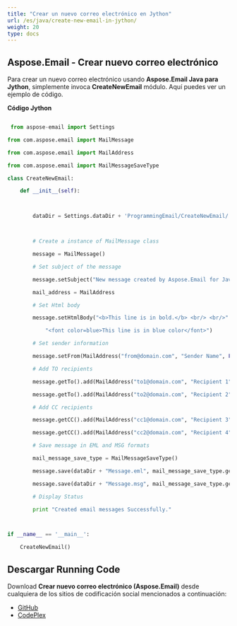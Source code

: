 ```yaml
---
title: "Crear un nuevo correo electrónico en Jython"
url: /es/java/create-new-email-in-jython/
weight: 20
type: docs
---
```


## **Aspose.Email - Crear nuevo correo electrónico**
Para crear un nuevo correo electrónico usando **Aspose.Email Java para Jython**, simplemente invoca **CreateNewEmail** módulo. Aquí puedes ver un ejemplo de código.

**Código Jython**

``` python

 from aspose-email import Settings

from com.aspose.email import MailMessage

from com.aspose.email import MailAddress

from com.aspose.email import MailMessageSaveType

class CreateNewEmail:

    def __init__(self):



        dataDir = Settings.dataDir + 'ProgrammingEmail/CreateNewEmail/'



        # Create a instance of MailMessage class

        message = MailMessage()

        # Set subject of the message

        message.setSubject("New message created by Aspose.Email for Java")

        mail_address = MailAddress

        # Set Html body

        message.setHtmlBody("<b>This line is in bold.</b> <br/> <br/>" +

            "<font color=blue>This line is in blue color</font>")

        # Set sender information

        message.setFrom(MailAddress("from@domain.com", "Sender Name", False))

        # Add TO recipients

        message.getTo().add(MailAddress("to1@domain.com", "Recipient 1", False))

        message.getTo().add(MailAddress("to2@domain.com", "Recipient 2", False))

        # Add CC recipients

        message.getCC().add(MailAddress("cc1@domain.com", "Recipient 3", False))

        message.getCC().add(MailAddress("cc2@domain.com", "Recipient 4", False))

        # Save message in EML and MSG formats

        mail_message_save_type = MailMessageSaveType()

        message.save(dataDir + "Message.eml", mail_message_save_type.getEmlFormat())

        message.save(dataDir + "Message.msg", mail_message_save_type.getOutlookMessageFormat())

        # Display Status

        print "Created email messages Successfully."



if __name__ == '__main__':       

    CreateNewEmail()

```
## **Descargar Running Code**
Download **Crear nuevo correo electrónico (Aspose.Email)** desde cualquiera de los sitios de codificación social mencionados a continuación:

- [GitHub](https://github.com/aspose-email/Aspose.Email-for-Java/releases/tag/Aspose.Email_Java_for_Jython-v1.0)
- [CodePlex](https://archive.codeplex.com/?p=asposeemailjavajython)
